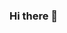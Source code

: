 ### Hi there 👋

<!--
[![Anurag's GitHub stats](https://github-readme-stats.vercel.app/api?username=nathanpasca)](https://github.com/anuraghazra/github-readme-stats)
-->
